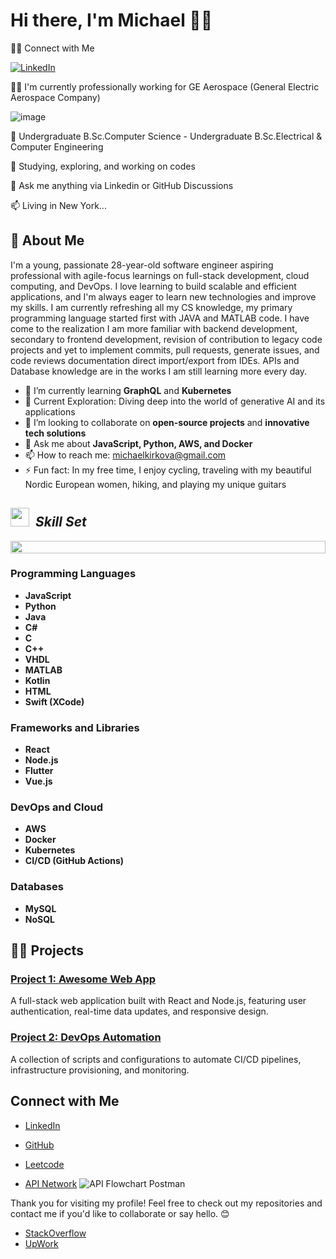 
# Hi there, I'm Michael 👋🏻

👩‍💻 Connect with Me

[![LinkedIn](https://img.shields.io/badge/LinkedIn-Connect-blue)]([[https://www.linkedin.com/in/michael-k-30a548a9/](https://www.linkedin.com/in/michael-kirkov%C3%A1-%F0%9F%87%BA%F0%9F%87%B8%F0%9F%87%AA%F0%9F%87%BA-30a548a9/?trk=PROFILE_DROP_DOWN)](https://www.linkedin.com/in/michael-kirkov%C3%A1-%F0%9F%87%BA%F0%9F%87%B8%F0%9F%87%AA%F0%9F%87%BA-30a548a9/?trk=PROFILE_DROP_DOWN))

👩‍💻 I'm currently professionally working for GE Aerospace (General Electric Aerospace Company) 

![image](https://github.com/user-attachments/assets/73d59f2e-e87a-40ae-98bc-59a1e3fda0df)

🧠 Undergraduate B.Sc.Computer Science - Undergraduate B.Sc.Electrical & Computer Engineering

🤔 Studying, exploring, and working on codes

💬 Ask me anything via Linkedin or GitHub Discussions

📫 Living in New York...

## 🚀 About Me

I'm a young, passionate 28-year-old software engineer aspiring professional with agile-focus learnings on full-stack development, cloud computing, and DevOps. I love learning to build scalable and efficient applications, and I'm always eager to learn new technologies and improve my skills. I am currently refreshing all my CS knowledge, my primary programming language started first with JAVA and MATLAB code. I have come to the realization I am more familiar with backend development, secondary to frontend development, revision of contribution to legacy code projects and yet to implement commits, pull requests, generate issues, and code reviews documentation direct import/export from IDEs. APIs and Database knowledge are in the works I am still learning more every day.

- 🌱 I’m currently learning **GraphQL** and **Kubernetes**
- 🤖 Current Exploration: Diving deep into the world of generative AI and its applications<br>
- 👯 I’m looking to collaborate on **open-source projects** and **innovative tech solutions**
- 💬 Ask me about **JavaScript, Python, AWS, and Docker**
- 📫 How to reach me: [michaelkirkova@gmail.com](mailto:michaelkirkova@gmail.com)
- ⚡ Fun fact: In my free time, I enjoy cycling, traveling with my beautiful Nordic European women, hiking, and playing my unique guitars

## <img src="https://media2.giphy.com/media/QssGEmpkyEOhBCb7e1/giphy.gif?cid=ecf05e47a0n3gi1bfqntqmob8g9aid1oyj2wr3ds3mg700bl&rid=giphy.gif" width ="30">&nbsp; ***Skill Set***
<img src="https://i.imgur.com/dBaSKWF.gif" height="20" width="100%">

### Programming Languages
- **JavaScript**
- **Python**
- **Java**
- **C#**
- **C**
- **C++**
- **VHDL**
- **MATLAB**
- **Kotlin**
- **HTML**
- **Swift (XCode)**
  
### Frameworks and Libraries
- **React**
- **Node.js**
- **Flutter**
- **Vue.js**

### DevOps and Cloud
- **AWS**
- **Docker**
- **Kubernetes**
- **CI/CD (GitHub Actions)**

### Databases
- **MySQL**
- **NoSQL**


## 👩‍💻 Projects

### [Project 1: Awesome Web App](https://github.com/EngineerMichael/Project-1-Awesome-Web-App)
A full-stack web application built with React and Node.js, featuring user authentication, real-time data updates, and responsive design.

### [Project 2: DevOps Automation](https://github.com/EngineerMichael/Project-2-DevOps-Automation)
A collection of scripts and configurations to automate CI/CD pipelines, infrastructure provisioning, and monitoring.

## Connect with Me

- [LinkedIn](https://www.linkedin.com/in/michael-k-30a548a9/)
  
- [GitHub](https://github.com/EngineerMichael)
- [Leetcode](https://leetcode.com/u/engineermichael/)

- [API Network](https://www.postman.com/api-engineering-2025)
![API Flowchart Postman](https://github.com/user-attachments/assets/4ac83d78-d869-45f9-9ad6-989298213d59)

Thank you for visiting my profile! Feel free to check out my repositories and contact me if you'd like to collaborate or say hello. 😊

- [StackOverflow](https://stackoverflow.com/users/28923276/michael-kirkova)
- [UpWork](https://www.upwork.com/freelancers/~0153bd8a96cec3bbd0?viewMode=1)
